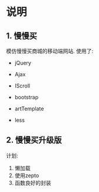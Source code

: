 # 说明

## 1. 慢慢买

模仿慢慢买商城的移动端网站. 使用了:

+ jQuery
+ Ajax
+ IScroll


+ bootstrap
+ artTemplate
+ less


## 2. 慢慢买升级版

计划:

1. 懒加载
2. 使用zepto
3. 函数良好的封装
